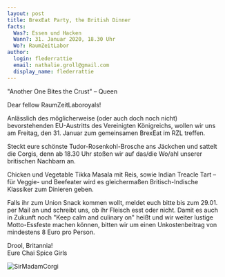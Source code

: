```yaml
---
layout: post
title: BrexEat Party, the British Dinner
facts:
  Was?: Essen und Hacken
  Wann?: 31. Januar 2020, 18.30 Uhr
  Wo?: RaumZeitLabor
author:
  login: flederrattie
  email: nathalie.groll@gmail.com
  display_name: flederrattie
---
```


"Another One Bites the Crust" – Queen


Dear fellow RaumZeitLaboroyals!

Anlässlich des möglicherweise (oder auch doch noch nicht) bevorstehenden EU-Austritts des Vereinigten Königreichs, wollen wir uns am Freitag, den 31. Januar zum gemeinsamen BrexEat im RZL treffen.

Steckt eure schönste Tudor-Rosenkohl-Brosche ans Jäckchen und sattelt die Corgis, denn ab 18.30 Uhr stoßen wir auf das/die Wo/ahl unserer britischen Nachbarn an.

Chicken und Vegetable Tikka Masala mit Reis, sowie Indian Treacle Tart – für Veggie- und Beefeater wird es gleichermaßen Britisch-Indische Klassiker zum Dinieren geben.

Falls ihr zum Union Snack kommen wollt, meldet euch bitte bis zum 29.01. per Mail an und schreibt uns, ob ihr Fleisch esst oder nicht.
Damit es auch in Zukunft noch "Keep calm and culinary on" heißt und wir weiter lustige Motto-Essfeste machen können, bitten wir um einen Unkostenbeitrag von mindestens 8 Euro pro Person.

Drool, Britannia!<br />
Eure Chai Spice Girls

![SirMadamCorgi](/assets/sirandmadamcorgi.jpg)
